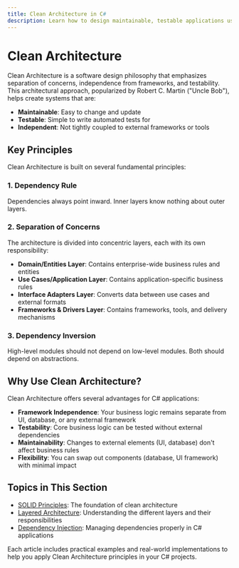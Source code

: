```yaml
---
title: Clean Architecture in C#
description: Learn how to design maintainable, testable applications using Clean Architecture principles
---
```


# Clean Architecture

Clean Architecture is a software design philosophy that emphasizes separation of concerns, independence from frameworks, and testability. This architectural approach, popularized by Robert C. Martin ("Uncle Bob"), helps create systems that are:

- **Maintainable**: Easy to change and update
- **Testable**: Simple to write automated tests for
- **Independent**: Not tightly coupled to external frameworks or tools

## Key Principles

Clean Architecture is built on several fundamental principles:

### 1. Dependency Rule

Dependencies always point inward. Inner layers know nothing about outer layers.

### 2. Separation of Concerns

The architecture is divided into concentric layers, each with its own responsibility:

- **Domain/Entities Layer**: Contains enterprise-wide business rules and entities
- **Use Cases/Application Layer**: Contains application-specific business rules
- **Interface Adapters Layer**: Converts data between use cases and external formats
- **Frameworks & Drivers Layer**: Contains frameworks, tools, and delivery mechanisms

### 3. Dependency Inversion

High-level modules should not depend on low-level modules. Both should depend on abstractions.

## Why Use Clean Architecture?

Clean Architecture offers several advantages for C# applications:

- **Framework Independence**: Your business logic remains separate from UI, database, or any external framework
- **Testability**: Core business logic can be tested without external dependencies
- **Maintainability**: Changes to external elements (UI, database) don't affect business rules
- **Flexibility**: You can swap out components (database, UI framework) with minimal impact

## Topics in This Section

- [SOLID Principles](/clean-architecture/solid): The foundation of clean architecture
- [Layered Architecture](/clean-architecture/layers): Understanding the different layers and their responsibilities
- [Dependency Injection](/clean-architecture/dependency-injection): Managing dependencies properly in C# applications

Each article includes practical examples and real-world implementations to help you apply Clean Architecture principles in your C# projects. 